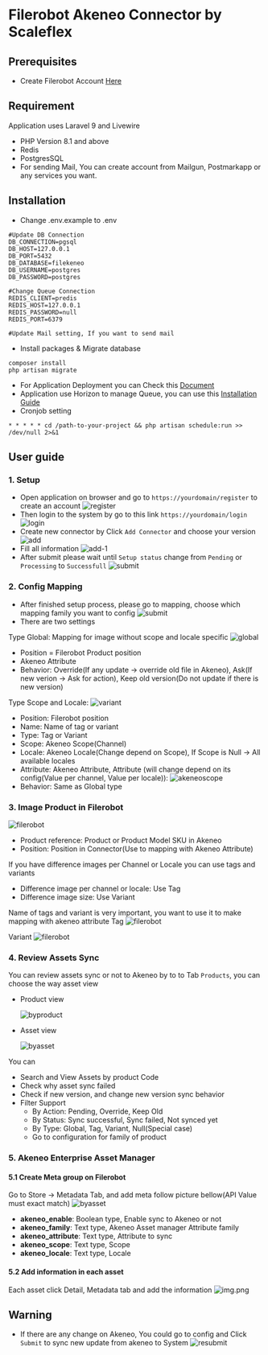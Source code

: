 # Filerobot Akeneo Connector by Scaleflex
## Prerequisites
- Create Filerobot Account [Here](https://www.scaleflex.com/request-a-demo)

## Requirement
Application uses Laravel 9 and Livewire
* PHP Version 8.1 and above
* Redis
* PostgresSQL
* For sending Mail, You can create account from Mailgun, Postmarkapp or
any services you want.

## Installation
* Change .env.example to .env
```
#Update DB Connection
DB_CONNECTION=pgsql
DB_HOST=127.0.0.1
DB_PORT=5432
DB_DATABASE=filekeneo
DB_USERNAME=postgres
DB_PASSWORD=postgres

#Change Queue Connection
REDIS_CLIENT=predis
REDIS_HOST=127.0.0.1
REDIS_PASSWORD=null
REDIS_PORT=6379

#Update Mail setting, If you want to send mail
```
* Install packages & Migrate database
```shell
composer install
php artisan migrate
```
* For Application Deployment you can Check this [Document](https://laravel.com/docs/9.x/deployment)
* Application use Horizon to manage Queue, you can use this [Installation Guide](https://laravel.com/docs/9.x/horizon#deploying-horizon)
* Cronjob setting
```shell
* * * * * cd /path-to-your-project && php artisan schedule:run >> /dev/null 2>&1
```

## User guide
### 1. Setup
* Open application on browser and go to ```https://yourdomain/register``` to create an account
  ![register](docs/register.png)
* Then login to the system by go to this link ```https://yourdomain/login```
  ![login](docs/login.png)
* Create new connector by Click ```Add Connector``` and choose your version
  ![add](docs/add.png)
* Fill all information
  ![add-1](docs/add-1.png)
* After submit please wait until ```Setup status``` change from ```Pending``` or ```Processing```
to ```Successfull```
  ![submit](docs/submit.png)

### 2. Config Mapping
* After finished setup process, please go to mapping, choose which mapping family you want 
to config
  ![submit](docs/mapping.png)
* There are two settings

Type Global: Mapping for image without scope and locale specific
   ![global](docs/global.png)
  - Position = Filerobot Product position
  - Akeneo Attribute 
  - Behavior: Override(If any update -> override old file in Akeneo), Ask(If new verion -> Ask for action), Keep old version(Do not update if there is new version)

Type Scope and Locale:
  ![variant](docs/scopelocale.png)
  - Position: Filerobot position
  - Name: Name of tag or variant
  - Type: Tag or Variant
  - Scope: Akeneo Scope(Channel)
  - Locale: Akeneo Locale(Change depend on Scope), If Scope is Null -> All available locales
  - Attribute: Akeneo Attribute, Attribute (will change depend on its config(Value per channel, Value per locale)):
  ![akeneoscope](docs/akeneoscope.png)
  - Behavior: Same as Global type

### 3. Image Product in Filerobot
![filerobot](docs/frproduct.png)
- Product reference: Product or Product Model SKU in Akeneo
- Position: Position in Connector(Use to mapping with Akeneo Attribute)

If you have difference images per Channel or Locale you can use tags and variants
- Difference image per channel or locale: Use Tag
- Difference image size: Use Variant

Name of tags and variant is very important, you want to use it to make mapping with akeneo attribute
Tag
![filerobot](docs/frtag.png)

Variant
![filerobot](docs/frvariant.png)

### 4. Review Assets Sync
You can review assets sync or not to Akeneo by to to Tab ```Products```, you can choose the way asset view
- Product view

  ![byproduct](docs/asbyproduct.png)

- Asset view

  ![byasset](docs/asv.png)

You can
- Search and View Assets by product Code
- Check why asset sync failed
- Check if new version, and change new version sync behavior
- Filter Support
  - By Action: Pending, Override, Keep Old
  - By Status: Sync successful, Sync failed, Not synced yet
  - By Type: Global, Tag, Variant, Null(Special case)
  - Go to configuration for family of product

### 5. Akeneo Enterprise Asset Manager

#### 5.1 Create Meta group on Filerobot
Go to Store -> Metadata Tab, and add meta follow picture bellow(API Value must exact match)
![byasset](docs/meta.png)

- **akeneo_enable**: Boolean type,  Enable sync to Akeneo or not
- **akeneo_family**: Text type, Akeneo Asset manager Attribute family
- **akeneo_attribute**: Text type, Attribute to sync
- **akeneo_scope**: Text type, Scope
- **akeneo_locale**: Text type, Locale

#### 5.2 Add information in each asset
Each asset click Detail, Metadata tab and add the information
![img.png](docs/assetmeta.png)

## Warning
- If there are any change on Akeneo, You could go to config and Click ```Submit``` to sync new update from akeneo 
to System
![resubmit](docs/resubmit.png)
